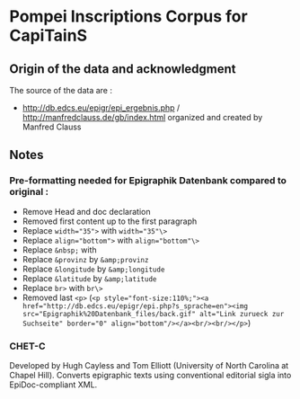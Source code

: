 Pompei Inscriptions Corpus for CapiTainS
========================================

## Origin of the data and acknowledgment

The source of the data are : 

- http://db.edcs.eu/epigr/epi_ergebnis.php / http://manfredclauss.de/gb/index.html organized and created by Manfred Clauss

## Notes
### Pre-formatting needed for Epigraphik Datenbank compared to original :

- Remove Head and doc declaration
- Removed first content up to the first paragraph
- Replace `width="35">` with  `width="35"\>`
- Replace `align="bottom">` with  `align="bottom"\>`
- Replace `&nbsp;` with  ` `
- Replace `&provinz` by `&amp;provinz`
- Replace `&longitude` by `&amp;longitude`
- Replace `&latitude` by `&amp;latitude`
- Replace `br>` with  `br\>`
- Removed last `<p>` (`<p style="font-size:110%;"><a href="http://db.edcs.eu/epigr/epi.php?s_sprache=en"><img src="Epigraphik%20Datenbank_files/back.gif" alt="Link zurueck zur Suchseite" border="0" align="bottom"/></a><br/><br/></p>`)

### CHET-C

Developed by Hugh Cayless and Tom Elliott (University of North Carolina at Chapel Hill). Converts epigraphic texts using conventional editorial sigla into EpiDoc-compliant XML. 
